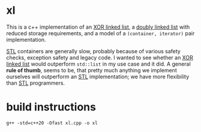 # xl
This is a c++ implementation of an [XOR linked list](https://en.wikipedia.org/wiki/XOR_linked_list), a [doubly linked list](https://en.wikipedia.org/wiki/Doubly_linked_list) with reduced storage requirements, and a model of a `(container, iterator)` pair implementation.

[STL](https://en.wikipedia.org/wiki/Standard_Template_Library) containers are generally slow, probably because of various safety checks, exception safety and legacy code. I wanted to see whether an [XOR linked list](https://en.wikipedia.org/wiki/XOR_linked_list) would outperform `std::list` in my use case and it did. A general **rule of thumb**, seems to be, that pretty much anything we implement ourselves will outperform an [STL](https://en.wikipedia.org/wiki/Standard_Template_Library) implementation; we have more flexibility than [STL](https://en.wikipedia.org/wiki/Standard_Template_Library) programmers.

# build instructions
    g++ -std=c++20 -Ofast xl.cpp -o xl
